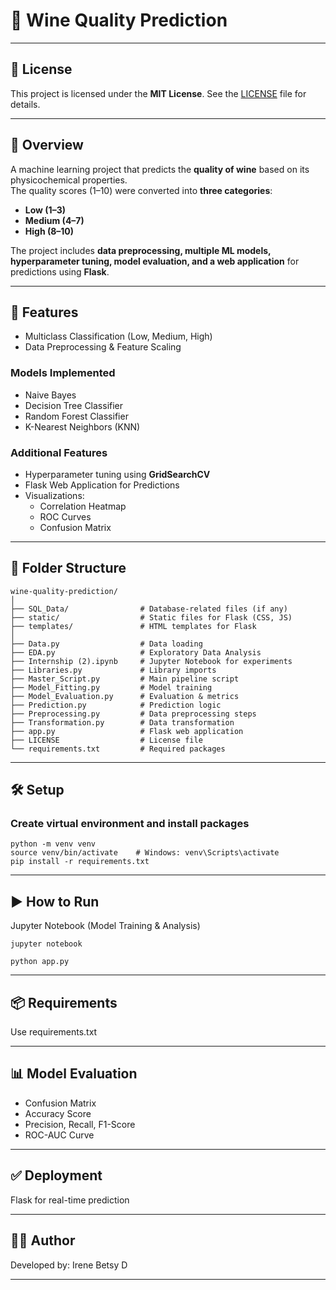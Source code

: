 # 🍷 Wine Quality Prediction  

---

## 📜 License  
This project is licensed under the **MIT License**. See the [LICENSE](./LICENSE) file for details.  

---

## 📖 Overview  
A machine learning project that predicts the **quality of wine** based on its physicochemical properties.  
The quality scores (1–10) were converted into **three categories**:  

- **Low (1–3)**  
- **Medium (4–7)**  
- **High (8–10)**  

The project includes **data preprocessing, multiple ML models, hyperparameter tuning, model evaluation, and a web application** for predictions using **Flask**.  

---

## 🎯 Features  

- Multiclass Classification (Low, Medium, High)  
- Data Preprocessing & Feature Scaling  

### Models Implemented  
- Naive Bayes  
- Decision Tree Classifier  
- Random Forest Classifier  
- K-Nearest Neighbors (KNN)  

### Additional Features  
- Hyperparameter tuning using **GridSearchCV**  
- Flask Web Application for Predictions  
- Visualizations:  
  - Correlation Heatmap  
  - ROC Curves  
  - Confusion Matrix  

---

## 📁 Folder Structure  
```
wine-quality-prediction/
│
├── SQL_Data/                # Database-related files (if any)
├── static/                  # Static files for Flask (CSS, JS)
├── templates/               # HTML templates for Flask
│
├── Data.py                  # Data loading
├── EDA.py                   # Exploratory Data Analysis
├── Internship (2).ipynb     # Jupyter Notebook for experiments
├── Libraries.py             # Library imports
├── Master_Script.py         # Main pipeline script
├── Model_Fitting.py         # Model training
├── Model_Evaluation.py      # Evaluation & metrics
├── Prediction.py            # Prediction logic
├── Preprocessing.py         # Data preprocessing steps
├── Transformation.py        # Data transformation
├── app.py                   # Flask web application
├── LICENSE                  # License file
└── requirements.txt         # Required packages
```

---

## 🛠️ Setup 
### Create virtual environment and install packages  

```
python -m venv venv
source venv/bin/activate    # Windows: venv\Scripts\activate
pip install -r requirements.txt
```

---

## ▶️ How to Run
Jupyter Notebook (Model Training & Analysis)
```
jupyter notebook
```
```
python app.py
```

---

## 📦 Requirements
Use requirements.txt

---

## 📊 Model Evaluation
- Confusion Matrix
- Accuracy Score
- Precision, Recall, F1-Score
- ROC-AUC Curve

---

## ✅ Deployment
Flask for real-time prediction

---

## 🧑‍💻 Author
Developed by: Irene Betsy D

---
